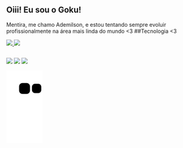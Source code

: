 ## Oiii! Eu sou o Goku!
Mentira, me chamo Ademilson, e estou tentando sempre evoluir profissionalmente na área mais linda do mundo <3 ##Tecnologia <3
 <div>
  <a href="https://github.com/ademilson-w6">
  <img height="180em" src="https://github-readme-stats.vercel.app/api?username=ademilson-w6&show_icons=true&theme=dracula&include_all_commits=true&count_private=true"/>
  <img height="180em" src="https://github-readme-stats.vercel.app/api/top-langs/?username=ademilson-w6&layout=compact&langs_count=7&theme=dracula"/>
</div>
  
  ##
 
<div> 

  <a href="https://instagram.com/ademilson-w6" target="_blank"><img src="https://img.shields.io/badge/-Instagram-%23E4405F?style=for-the-badge&logo=instagram&logoColor=white" target="_blank"></a>
  <a href = "mailto:ademilson.w6@hotmail.com"><img src="https://img.shields.io/badge/-Gmail-%23333?style=for-the-badge&logo=gmail&logoColor=white" target="_blank"></a>
  <a href="https://www.linkedin.com/in/ademilson-silva" target="_blank"><img src="https://img.shields.io/badge/-LinkedIn-%230077B5?style=for-the-badge&logo=linkedin&logoColor=white" target="_blank"></a> 
 
  ![Snake animation](https://github.com/rafaballerini/rafaballerini/blob/output/github-contribution-grid-snake.svg)
 
</div>
